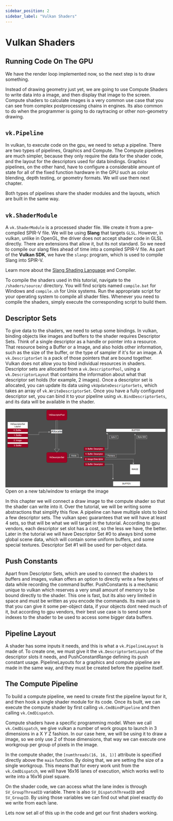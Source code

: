 ```yaml
---
sidebar_position: 2
sidebar_label: "Vulkan Shaders"
---
```


# Vulkan Shaders

## Running Code On The GPU

We have the render loop implemented now, so the next step is to draw something.

Instead of drawing geometry just yet, we are going to use Compute Shaders to write data into a
image, and then display that image to the screen. Compute shaders to calculate images is a very
common use case that you can see from complex postprocessing chains in engines. Its also common
to do when the programmer is going to do raytracing or other non-geometry drawing.

## `vk.Pipeline`

In vulkan, to execute code on the gpu, we need to setup a pipeline. There are two types of
pipelines, Graphics and Compute. The Compute pipelines are much simpler, because they only
require the data for the shader code, and the layout for the descriptors used for data
bindings. Graphics pipelines, on the other hand, have to configure a considerable amount of
state for all of the fixed function hardware in the GPU such as color blending, depth testing,
or geometry formats. We will use them next chapter.

Both types of pipelines share the shader modules and the layouts, which are built in the same
way.

## `vk.ShaderModule`

A `vk.ShaderModule` is a processed shader file. We create it from a pre-compiled SPIR-V file.
We will be using **Slang** that targets `GLSL`. However, in vulkan, unlike in OpenGL, the driver
does not accept shader code in GLSL directly. There are extensions that allow it, but its not
standard. So we need to compile our slang files ahead of time into a compiled SPIR-V file. As
part of the **Vulkan SDK**, we have the `slangc` program, which is used to compile Slang into
SPIR-V.

Learn more about the [Slang Shading Language] and Compiler.

[Slang Shading Language]: https://shader-slang.org/

To compile the shaders used in this tutorial, navigate to the `/shaders/source/` directory. You
will find scripts named `compile.bat` for Windows and `compile.sh` for Unix systems. Run the
appropriate script for your operating system to compile all shader files. Whenever you need to
compile the shaders, simply execute the corresponding script to build them.

## Descriptor Sets

To give data to the shaders, we need to setup some bindings. In vulkan, binding objects like
images and buffers to the shader requires Descriptor Sets. Think of a single descriptor as a
handle or pointer into a resource. That resource being a Buffer or a Image, and also holds
other information, such as the size of the buffer, or the type of sampler if it's for an image.
A `vk.DescriptorSet` is a pack of those pointers that are bound together. Vulkan does not allow
you to bind individual resources in shaders. Descriptor sets are allocated from a
`vk.DescriptorPool`, using a `vk.DescriptorLayout` that contains the information about what that
descriptor set holds (for example, 2 images). Once a descriptor set is allocated, you can
update its data using `vkUpdateDescriptorSets`, which takes an array of `vk.WriteDescriptorSet`.
Once you have a fully configured descriptor set, you can bind it to your pipeline using
`vk.BindDescriptorSets`, and its data will be available in the shader.

![Shader Flow](./img/shader_flow.png)
Open on a new tab/window to enlarge the image

In this chapter we will connect a draw image to the compute shader so that the shader can write
into it. Over the tutorial, we will be writing some abstractions that simplify this flow. A
pipeline can have multiple slots to bind a few descriptor sets. The vulkan spec guarantees that
we will have at least 4 sets, so that will be what we will target in the tutorial. According to
gpu vendors, each descriptor set slot has a cost, so the less we have, the better. Later in the
tutorial we will have Descriptor Set #0 to always bind some global scene data, which will
contain some uniform buffers, and some special textures. Descriptor Set #1 will be used for
per-object data.

## Push Constants

Apart from Descriptor Sets, which are used to connect the shaders to buffers and images, vulkan
offers an option to directly write a few bytes of data while recording the command buffer.
PushConstants is a mechanic unique to vulkan which reserves a very small amount of memory to be
bound directly to the shader. This one is fast, but its also very limited in space and must be
written as you encode the commands. Its main use is that you can give it some per-object data,
if your objects dont need much of it, but according to gpu vendors, their best use case is to
send some indexes to the shader to be used to access some bigger data buffers.

## Pipeline Layout

A shader has some inputs it needs, and this is what a `vk.PipelineLayout` is made of. To create
one, we must give it the `vk.DescriptorSetLayout` of the descriptor slots it needs, and
PushConstantRange defining its push constant usage. PipelineLayouts for a graphics and compute
pipeline are made in the same way, and they must be created before the pipeline itself.

## The Compute Pipeline

To build a compute pipeline, we need to create first the pipeline layout for it, and then hook
a single shader module for its code. Once its built, we can execute the compute shader by first
calling `vk.CmdBindPipeline` and then calling `vk.CmdDispatch`.

Compute shaders have a specific programming model. When we call `vk.CmdDispatch`, we give vulkan a
number of work groups to launch in 3 dimensions in a X *Y* Z fashion. In our case here, we will
be using it to draw a image, so we only use 2 of those dimensions, that way we can execute one
workgroup per group of pixels in the image.

In the compute shader, the `[numthreads(16, 16, 1)]` attribute is specified directly above the
`main` function. By doing that, we are setting the size of a single workgroup. This means that
for every work unit from the `vk.CmdDispatch`, we will have 16x16 lanes of execution, which
works well to write into a 16x16 pixel square.

On the shader code, we can access what the lane index is through `SV_GroupThreadID` variable.
There is also `SV_DispatchThreadID` and `SV_GroupID`.  By using those variables we can find out
what pixel exactly do we write from each lane.

Lets now set all of this up in the code and get our first shaders working.
